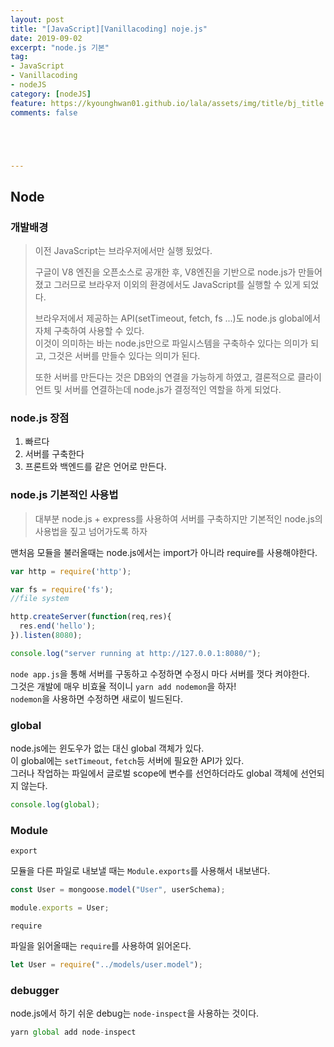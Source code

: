 ```yaml
---
layout: post
title: "[JavaScript][Vanillacoding] noje.js"
date: 2019-09-02
excerpt: "node.js 기본"
tag:
- JavaScript
- Vanillacoding
- nodeJS
category: [nodeJS] 
feature: https://kyounghwan01.github.io/lala/assets/img/title/bj_title.jpg
comments: false





---
```


## Node

### 개발배경

> 이전 JavaScript는 브라우저에서만 실행 됬었다.<br>
>
> 구글이 V8 엔진을 오픈소스로 공개한 후, V8엔진을 기반으로 node.js가 만들어졌고 그러므로 브라우저 이외의 환경에서도 JavaScript를 실행할 수 있게 되었다.
>
> 브라우저에서 제공하는 API(setTimeout, fetch, fs ...)도 node.js global에서 자체 구축하여 사용할 수 있다.<br>
> 이것이 의미하는 바는 node.js만으로 파일시스템을 구축하수 있다는 의미가 되고, 그것은 서버를 만들수 있다는 의미가 된다.<br>
>
> 또한 서버를 만든다는 것은 DB와의 연결을 가능하게 하였고, 
> 결론적으로 클라이언트 및 서버를 연결하는데 node.js가 결정적인 역할을 하게 되었다.

### node.js 장점

1. 빠르다
2. 서버를 구축한다
3. 프론트와 백엔드를 같은 언어로 만든다.



### node.js 기본적인 사용법

> 대부분 node.js + express를 사용하여 서버를 구축하지만 기본적인 node.js의 사용법을 짚고 넘어가도록 하자

맨처음 모듈을 불러올때는 node.js에서는 import가 아니라 require를 사용해야한다.<br>

```js
var http = require('http');

var fs = require('fs');
//file system

http.createServer(function(req,res){
  res.end('hello');
}).listen(8080);

console.log("server running at http://127.0.0.1:8080/");
```

`node app.js`을 통해 서버를 구동하고 수정하면 수정시 마다 서버를 껏다 켜야한다.<br>
그것은 개발에 매우 비효율 적이니 `yarn add nodemon`을 하자!<br>
`nodemon`을 사용하면 수정하면 새로이 빌드된다.<br>

### global

node.js에는 윈도우가 없는 대신 global 객체가 있다.<br>
이 global에는 `setTimeout`, `fetch`등 서버에 필요한 API가 있다.<br>
그러나 작업하는 파일에서 글로벌 scope에 변수를 선언하더라도 global 객체에 선언되지 않는다.

```js
console.log(global);
```



### Module

`export` <br>

모듈을 다른 파일로 내보낼 때는 `Module.exports`를 사용해서 내보낸다.

```js
const User = mongoose.model("User", userSchema);

module.exports = User;
```

`require`<br>

파일을 읽어올때는 `require`를 사용하여 읽어온다.

```js
let User = require("../models/user.model");
```



### debugger

node.js에서 하기 쉬운 debug는 `node-inspect`을 사용하는 것이다.

```js
yarn global add node-inspect
```



